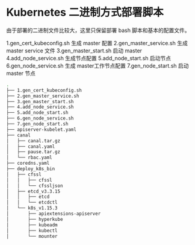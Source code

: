 
# Kubernetes 二进制方式部署脚本

由于部署的二进制文件比较大，这里只保留部署 bash 脚本和基本的配置文件。

1.gen_cert_kubeconfig.sh 生成 master 配置
2.gen_master_service.sh 生成 master service 文件
3.gen_master_start.sh 启动 master 
4.add_node_service.sh 生成节点配置
5.add_node_start.sh 启动节点
6.gen_node_service.sh 生成 master工作节点配置
7.gen_node_start.sh 启动 master 节点



```bash
.
├── 1.gen_cert_kubeconfig.sh
├── 2.gen_master_service.sh
├── 3.gen_master_start.sh
├── 4.add_node_service.sh
├── 5.add_node_start.sh
├── 6.gen_node_service.sh
├── 7.gen_node_start.sh
├── apiserver-kubelet.yaml
├── canal
│   ├── canal.tar.gz
│   ├── canal.yaml
│   ├── pause.tar.gz
│   └── rbac.yaml
├── coredns.yaml
├── deploy_k8s_bin
│   ├── cfssl
│   │   ├── cfssl
│   │   └── cfssljson
│   ├── etcd_v3.3.15
│   │   ├── etcd
│   │   └── etcdctl
│   └── k8s_v1.15.3
│       ├── apiextensions-apiserver
│       ├── hyperkube
│       ├── kubeadm
│       ├── kubectl
│       └── mounter
```
